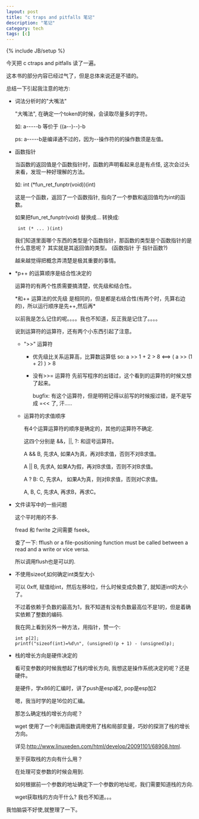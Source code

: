 ```yaml
---
layout: post
title: "c traps and pitfalls 笔记"
description: "笔记"
category: tech
tags: [c]
---
```


{% include JB/setup %}

今天把 c ctraps and pitfalls 读了一遍。

这本书的部分内容已经过气了，但是总体来说还是不错的。

总结一下引起我注意的地方:

*  词法分析时的"大嘴法"

    "大嘴法", 在确定一个token的时候，会读取尽量多的字符。

    如: a-----b 等价于 ((a--)--)-b

    ps: a-----b是编译通不过的，因为--操作符的的操作数须是左值。

*  函数指针

    当函数的返回值是个函数指针时，函数的声明看起来总是有点怪, 这次会过头来看，发现一种好理解的方法。

    如: int (*fun_ret_funptr(void))(int)

    这是一个函数，返回了一个函数指针, 指向了一个参数和返回值均为int的函数。

    如果把fun_ret_funptr(void) 替换成... 转换成:

        int (* ... )(int)

    我们知道里面哪个东西的类型是个函数指针，那函数的类型是个函数指针的是什么意思呢？
    其实就是其返回值的类型。
    (函数指针 于 指针函数?)

    越来越觉得把概念弄清楚是极其重要的事情。

*   *p++ 的运算顺序是结合性决定的

    运算符的有两个性质需要搞清楚，优先级和结合性。

    *和++ 运算法的优先级 是相同的，但是都是右结合性(有两个时，先算右边的)，所以运行顺序是先++,然后再\*

    以前我是怎么记住的呢。。。。我也不知道，反正我是记住了。。。。

    说到运算符的运算符，还有两个小东西引起了注意。

    *   ">>" 运算符

        -   优先级比关系运算高，比算数运算低
            so:
                a >> 1 + 2 > 8 <==> ( a >> (1 + 2) ) > 8

        -   没有>>= 运算符
            先前写程序的出错过，这个看到的运算符的时候又想了起来。

            bugfix: 有这个运算符，但是明明记得以前写的时候报过错，是不是写成 =<< 了, 汗.....

    *   运算符的求值顺序

        有4个运算运算符的顺序是确定的，其他的运算符不确定.

        这四个分别是 &&，||, ?: 和逗号运算符。

        A && B, 先求A, 如果A为真，再对B求值，否则不对B求值。

        A || B, 先求A, 如果A为假，再对B求值，否则不对B求值。

        A ? B: C, 先求A， 如果A为真，则对B求值，否则对C求值。

        A, B, C,  先求A, 再求B，再求C。

*   文件读写中的一些问题

    这个平时用的不多.

    fread 和 fwrite 之间需要 fseek。

    查了一下: fflush or a file-positioning function must be called between a read and a write or vice versa.

    所以调用flush也是可以的.

*   不使用sizeof,如何确定int类型大小

    可以 0xff, 赋值给int，然后左移8位，什么时候变成负数了, 就知道int的大小了。

    不过着依赖于负数的最高为1，我不知道有没有负数最高位不是1的，但是着确实依赖了整数的编码.

    我在网上看到另外一种方法，用指针，赞一个:

        int p[2];
        printf("sizeof(int)=%d\n", (unsigned)(p + 1) - (unsigned)p);

*   栈的增长方向是硬件决定的

    看可变参数的时候我想起了栈的增长方向, 我想这是操作系统决定的呢？还是硬件。

    是硬件，学x86的汇编时，讲了push是esp减2, pop是esp加2

    嗯，我当时学的是16位的汇编。

    那怎么确定栈的增长方向呢？

    wget 使用了一个利用函数调用使用了栈和局部变量，巧妙的探测了栈的增长方向。

    详见:<http://www.linuxeden.com/html/develop/20091101/68908.html>.

    至于获取栈的方向有什么用？

    在处理可变参数的时候会用到.

    如何根据前一个参数的地址确定下一个参数的地址呢，我们需要知道栈的方向.

    wget获取栈的方向干什么? 我也不知道。。。

我怕脑袋不好使,就整理了一下。

